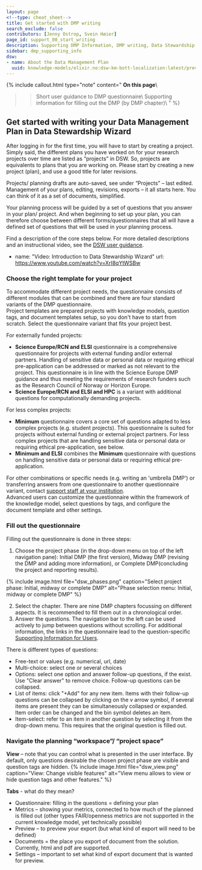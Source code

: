 ```yaml
---
layout: page
<!--type: cheat_sheet-->
title: Get started with DMP writing
search_exclude: false
contributors: [Jenny Ostrop, Svein Høier]
page_id: support_00_start_writing
description: Supporting DMP Information, DMP writing, Data Stewardship Wizard, DSW, User guide
sidebar: dmp_supporting_info
dsw:
- name: About the Data Management Plan
  uuid: knowledge-models/elixir.no:dsw-km-bott-localization:latest/preview?questionUuid=7ed9939b-b85c-48bf-87f5-2aa081bb5267
---
```


{% include callout.html type="note" content="
**On this page**\\
>> Short user guidance to DMP questionnaire\\
>> Supporting information for filling out the DMP (by DMP chapter)\\
" %}

## Get started with writing your Data Management Plan in Data Stewardship Wizard
After logging in for the first time, you will have to start by creating a project. Simply said, the different plans you have worked on for your research projects over time are listed as “projects” in DSW. So, projects are equivalents to plans that you are working on. Please start by creating a new project (plan), and use a good title for later revisions.

Projects/ planning drafts are auto-saved, see under “Projects” – last edited. Management of your plans, editing, revisions, exports – it all starts here. You can think of it as a set of documents, simplified. 

Your planning process will be guided by a set of questions that you answer in your plan/ project. And when beginning to set up your plan, you can therefore choose between different forms/questionnaires that all will have a defined set of questions that will be used in your planning process. 

Find a description of the core steps below. For more detailed descriptions and an instructional video, see the [DSW user guidance](/pages/support_00_start_writing#further-resources).

- name: "Video: Introduction to Data Stewardship Wizard"
  url: https://www.youtube.com/watch?v=XrI8qYtWSBw

### Choose the right template for your project
To accommodate different project needs, the questionnaire consists of different modules that can be combined and there are four standard variants of the DMP questionnaire.\
Project templates are prepared projects with knowledge models, question tags, and document templates setup, so you don't have to start from scratch. Select the questionnaire variant that fits your project best.

For externally funded projects:
* **Science Europe/RCN and ELSI** questionnaire is a comprehensive questionnaire for projects with external funding and/or external partners. Handling of sensitive data or personal data or requiring ethical pre-application can be addressed or marked as not relevant to the project. This questionnaire is in line with the Science Europe DMP guidance and thus meeting the requirements of research funders such as the Research Council of Norway or Horizon Europe.
* **Science Europe/RCN and ELSI and HPC** is a variant with additional questions for computationally demanding projects.

For less complex projects:
* **Minimum** questionnaire covers a core set of questions adapted to less complex projects (e.g. student projects). This questionnaire is suited for projects without external funding or external project partners. For less complex projects that are handling sensitive data or personal data or requiring ethical pre-application, see below.
* **Minimum and ELSI** combines the **Minimum** questionnaire with questions on handling sensitive data or personal data or requiring ethical pre-application.

For other combinations or specific needs (e.g. writing an 'umbrella DMP') or transferring answers from one questionnaire to another questionnaire variant, contact [support staff at your institution](/pages/support_00_local_disc).\
Advanced users can customize the questionnaire within the framework of the knowledge model, select questions by tags, and configure the document template and other settings.


### Fill out the questionnaire
Filling out the questionnaire is done in three steps:
1. Choose the project phase (in the drop-down menu on top of the left navigation pane): Initial DMP (the first version), Midway DMP (revising the DMP and adding more information), or Complete DMP(concluding the project and reporting results).

{% include image.html file="dsw_phases.png" caption="Select project phase: Initial, midway or complete DMP" alt="Phase selection menu: Initial, midway or complete DMP" %}

2. Select the chapter. There are nine DMP chapters focussing on different aspects. It is recommended to fill them out in a chronological order.
3. Answer the questions. The navigation bar to the left can be used actively to jump between questions without scrolling. For additional information, the links in the questionnaire lead to the question-specific [Supporting Information for Users](/pages/dmp_supporting_info/).

There is different types of questions:
* Free-text or values (e.g. numerical, url, date)
* Multi-choice: select one or several choices
* Options: select one option and answer follow-up questions, if the exist. Use "Clear answer" to remove choice. Follow-up questions can be collapsed.
* List of items: click "+Add" for any new item. Items with their follow-up questions can be collapsed by clicking on the v arrow symbol, if several items are present they can be simultaneously collapsed or expanded. Item order can be changed and the bin symbol deletes an item.
* Item-select: refer to an item in another question by selecting it from the drop-down menu. This requires that the original question is filled out.


### Navigate the planning “workspace”/ “project space”
**View** – note that you can control what is presented in the user interface. By default, only questions desirable the chosen project phase are visible and question tags are hidden.
{% include image.html file="dsw_view.png" caption="View: Change visible features" alt="View menu allows to view or hide question tags and other features." %}

**Tabs** - what do they mean?
* Questionnaire: filling in the questions = defining your plan
* Metrics – showing your metrics, connected to how much of the planned is filled out (other types FAIR/openness metrics are not supported in the current knowledge model, yet technically possible)
* Preview – to preview your export (but what kind of export will need to be defined)
* Documents = the place you export of document from the solution. Currently, html and pdf are supported.
* Settings – important to set what kind of export document that is wanted for preview.